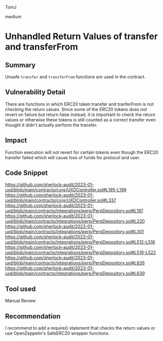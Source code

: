TomJ

medium

# Unhandled Return Values of transfer and transferFrom

## Summary
Unsafe `transfer` and `transferFrom` functions are used in the contract.

## Vulnerability Detail
There are functions in which ERC20 token transfer and tranferFrom is not checking the return values.
Since some of the ERC20 tokens does not revert on failure but return false instead, 
it is important to check the return values or otherwise these tokens is still counted as a correct transfer
even thought it didn't actually perform the transfer.

## Impact
Function execution will not revert for certain tokens even though the ERC20 transfer failed which will cause loss of funds for protocol and user.

## Code Snippet
https://github.com/sherlock-audit/2023-01-uxd/blob/main/contracts/core/UXDController.sol#L195-L199
https://github.com/sherlock-audit/2023-01-uxd/blob/main/contracts/core/UXDController.sol#L337
https://github.com/sherlock-audit/2023-01-uxd/blob/main/contracts/integrations/perp/PerpDepository.sol#L197
https://github.com/sherlock-audit/2023-01-uxd/blob/main/contracts/integrations/perp/PerpDepository.sol#L220
https://github.com/sherlock-audit/2023-01-uxd/blob/main/contracts/integrations/perp/PerpDepository.sol#L301
https://github.com/sherlock-audit/2023-01-uxd/blob/main/contracts/integrations/perp/PerpDepository.sol#L512-L516
https://github.com/sherlock-audit/2023-01-uxd/blob/main/contracts/integrations/perp/PerpDepository.sol#L519-L522
https://github.com/sherlock-audit/2023-01-uxd/blob/main/contracts/integrations/perp/PerpDepository.sol#L626
https://github.com/sherlock-audit/2023-01-uxd/blob/main/contracts/integrations/perp/PerpDepository.sol#L639

## Tool used
Manual Review

## Recommendation
I recommend to add a require() statement that checks the return values or use OpenZeppelin's SafeERC20 wrapper functions.